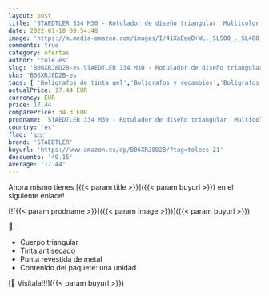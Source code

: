 ```yaml
---
layout: post
title: 'STAEDTLER 334 M30 - Rotulador de diseño triangular  Multicolor  solo bolígrafos'
date: 2022-01-18 09:54:48
image: 'https://m.media-amazon.com/images/I/41XaEeeD+WL._SL500_._SL400_.jpg'
comments: true
category: ofertas
author: 'tole.es'
slug: 'B06XRJ8D2B-es STAEDTLER 334 M30 - Rotulador de diseño triangular...'
sku: 'B06XRJ8D2B-es'
tags: [ 'Bolígrafos de tinta gel','Bolígrafos y recambios','Bolígrafos, lápices y útiles de escritura','Lápices','Oficina y papelería','Rotuladores de punta fina','bolígrafos','rotulador','staedtler', ]
actualPrice: 17.44 EUR
currency: EUR
price: 17.44
comparePrice: 34.3 EUR
prodname: 'STAEDTLER 334 M30 - Rotulador de diseño triangular  Multicolor  solo bolígrafos'
country: 'es'
flag: '🇪🇸'
brand: 'STAEDTLER'
buyurl: 'https://www.amazon.es/dp/B06XRJ8D2B/?tag=tolees-21'
descuento: '49.15'
average: '17.44'
---
```


Ahora mismo tienes [{{< param title >}}]({{< param buyurl >}}) en el siguiente enlace!

[![{{< param prodname >}}]({{< param image >}})]({{< param buyurl >}})

🔎:

- Cuerpo triangular
- Tinta antisecado
- Punta revestida de metal
- Contenido del paquete: una unidad

[🛒 Visítala!!!]({{< param buyurl >}})
